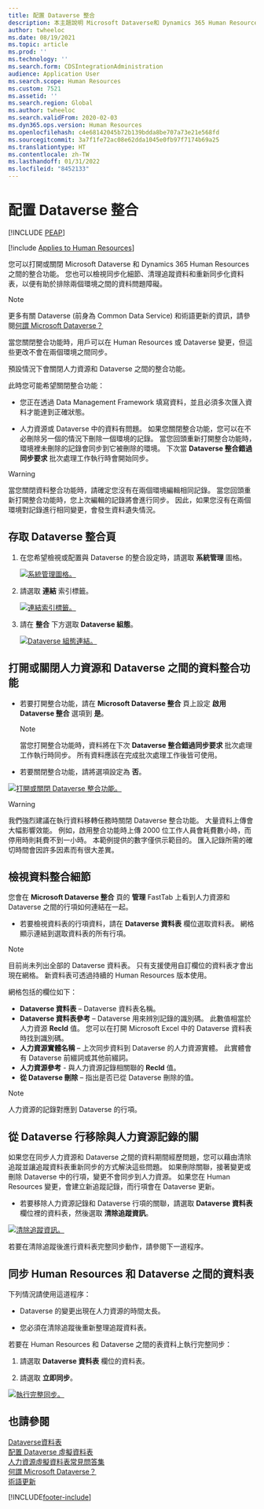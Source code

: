 ```yaml
---
title: 配置 Dataverse 整合
description: 本主題說明 Microsoft Dataverse和 Dynamics 365 Human Resources 之間的整合。
author: twheeloc
ms.date: 08/19/2021
ms.topic: article
ms.prod: ''
ms.technology: ''
ms.search.form: CDSIntegrationAdministration
audience: Application User
ms.search.scope: Human Resources
ms.custom: 7521
ms.assetid: ''
ms.search.region: Global
ms.author: twheeloc
ms.search.validFrom: 2020-02-03
ms.dyn365.ops.version: Human Resources
ms.openlocfilehash: c4e68142045b72b139bdda8be707a73e21e568fd
ms.sourcegitcommit: 3a7f1fe72ac08e62dda1045e0fb97f7174b69a25
ms.translationtype: HT
ms.contentlocale: zh-TW
ms.lasthandoff: 01/31/2022
ms.locfileid: "8452133"
---
```

# <a name="configure-dataverse-integration"></a>配置 Dataverse 整合


[!INCLUDE [PEAP](../includes/peap-2.md)]

[!include [Applies to Human Resources](../includes/applies-to-hr.md)]

您可以打開或關閉 Microsoft Dataverse 和 Dynamics 365 Human Resources 之間的整合功能。 您也可以檢視同步化細節、清理追蹤資料和重新同步化資料表，以便有助於排除兩個環境之間的資料問題障礙。

> [!NOTE]
> 更多有關 Dataverse (前身為 Common Data Service) 和術語更新的資訊，請參閱[何謂 Microsoft Dataverse？](/powerapps/maker/data-platform/data-platform-intro)

當您關閉整合功能時，用戶可以在 Human Resources 或 Dataverse 變更，但這些更改不會在兩個環境之間同步。

預設情況下會關閉人力資源和 Dataverse 之間的整合功能。

此時您可能希望關閉整合功能：

- 您正在透過 Data Management Framework 填寫資料，並且必須多次匯入資料才能達到正確狀態。

- 人力資源或 Dataverse 中的資料有問題。 如果您關閉整合功能，您可以在不必刪除另一個的情況下刪除一個環境的記錄。 當您回頭重新打開整合功能時，環境裡未刪除的記錄會同步到它被刪除的環境。 下次當 **Dataverse 整合錯過同步要求** 批次處理工作執行時會開始同步。

> [!WARNING]
> 當您關閉資料整合功能時，請確定您沒有在兩個環境編輯相同記錄。 當您回頭重新打開整合功能時，您上次編輯的記錄將會進行同步。 因此，如果您沒有在兩個環境對記錄進行相同變更，會發生資料遺失情況。

## <a name="access-the-dataverse-integration-page"></a>存取 Dataverse 整合頁

1. 在您希望檢視或配置與 Dataverse 的整合設定時，請選取 **系統管理** 圖格。

    [![系統管理圖格。](./media/hr-select-system-administration.png)](./media/hr-select-system-administration.png)

2. 請選取 **連結** 索引標籤。

    [![連結索引標籤。](./media/hr-system-administration-links.png)](./media/hr-system-administration-links.png)

3. 請在 **整合** 下方選取 **Dataverse 組態**。

    [![Dataverse 組態連結。](./media/hr-admin-integration-dataverse-select.png)](./media/hr-admin-integration-dataverse-select.png)

## <a name="turn-data-integration-between-human-resources-and-dataverse-on-or-off"></a>打開或關閉人力資源和 Dataverse 之間的資料整合功能

- 若要打開整合功能，請在 **Microsoft Dataverse 整合** 頁上設定 **啟用 Dataverse 整合** 選項到 **是**。

    > [!NOTE]
    > 當您打開整合功能時，資料將在下次 **Dataverse 整合錯過同步要求** 批次處理工作執行時同步。 所有資料應該在完成批次處理工作後皆可使用。

- 若要關閉整合功能，請將選項設定為 **否**。

[![打開或關閉 Dataverse 整合功能。](./media/hr-admin-integration-dataverse-enable-disable.png)](./media/hr-admin-integration-dataverse-enable-disable.png)

> [!WARNING]
> 我們強烈建議在執行資料移轉任務時關閉 Dataverse 整合功能。 大量資料上傳會大幅影響效能。 例如，啟用整合功能時上傳 2000 位工作人員會耗費數小時，而停用時則耗費不到一小時。 本範例提供的數字僅供示範目的。 匯入記錄所需的確切時間會因許多因素而有很大差異。

## <a name="view-data-integration-details"></a>檢視資料整合細節

您會在 **Microsoft Dataverse 整合** 頁的 **管理** FastTab 上看到人力資源和 Dataverse 之間的行項如何連結在一起。

- 若要檢視資料表的行項資料，請在 **Dataverse 資料表** 欄位選取資料表。 網格顯示連結到選取資料表的所有行項。

> [!NOTE]
> 目前尚未列出全部的 Dataverse 資料表。 只有支援使用自訂欄位的資料表才會出現在網格。 新資料表可透過持續的 Human Resources 版本使用。

網格包括的欄位如下：

- **Dataverse 資料表** – Dataverse 資料表名稱。
- **Dataverse 資料表參考** – Dataverse 用來辨別記錄的識別碼。 此數值相當於人力資源 **Recld** 值。 您可以在打開 Microsoft Excel 中的 Dataverse 資料表時找到識別碼。
- **人力資源實體名稱** – 上次同步資料到 Dataverse 的人力資源實體。 此實體會有 Dataverse 前綴詞或其他前綴詞。
- **人力資源參考** - 與人力資源記錄相關聯的 **Recld** 值。
- **從 Dataverse 刪除** – 指出是否已從 Dataverse 刪除的值。

> [!NOTE]
> 人力資源的記錄對應到 Dataverse 的行項。

## <a name="remove-the-association-of-a-human-resources-record-from-a-dataverse-row"></a>從 Dataverse 行移除與人力資源記錄的關

如果您在同步人力資源和 Dataverse 之間的資料期間經歷問題，您可以藉由清除追蹤並讓追蹤資料表重新同步的方式解決這些問題。 如果刪除關聯，接著變更或刪除 Dataverse 中的行項，變更不會同步到人力資源。 如果您在 Human Resources 變更，會建立新追蹤記錄，而行項會在 Dataverse 更新。

- 若要移除人力資源記錄和 Dataverse 行項的關聯，請選取 **Dataverse 資料表** 欄位裡的資料表，然後選取 **清除追蹤資訊**。

[![清除追蹤資訊。](./media/hr-admin-integration-dataverse-clear-tracking.png)](./media/hr-admin-integration-dataverse-clear-tracking.png)

若要在清除追蹤後進行資料表完整同步動作，請參閱下一道程序。

## <a name="sync-a-table-between-human-resources-and-dataverse"></a>同步 Human Resources 和 Dataverse 之間的資料表

下列情況請使用這道程序：

- Dataverse 的變更出現在人力資源的時間太長。

- 您必須在清除追蹤後重新整理追蹤資料表。

若要在 Human Resources 和 Dataverse 之間的表資料上執行完整同步：

1. 請選取 **Dataverse 資料表** 欄位的資料表。

2. 請選取 **立即同步**。

[![執行完整同步。](./media/hr-admin-integration-dataverse-sync-now.png)](./media/hr-admin-integration-dataverse-sync-now.png)

## <a name="see-also"></a>也請參閱

[Dataverse資料表](hr-developer-entities.md)<br>
[配置 Dataverse 虛擬資料表](hr-admin-integration-common-data-service-virtual-entities.md)<br>
[人力資源虛擬資料表常見問答集](hr-admin-virtual-entity-faq.md)<br>
[何謂 Microsoft Dataverse？](/powerapps/maker/data-platform/data-platform-intro)<br>
[術語更新](/powerapps/maker/data-platform/data-platform-intro#terminology-updates)


[!INCLUDE[footer-include](../includes/footer-banner.md)]
